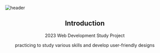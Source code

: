 <!-- 헤더 -->
![header](https://capsule-render.vercel.app/api?type=slice&color=auto&height=250&section=header&text=Hello&desc=I'm%20Daks&fontSize=60&rotate=14&fontAlignY=25&fontAlign=75&descAlignY=43&descAlign=80&)

<div align=center>
<!--소개-->

## Introduction
2023 Web Development Study Project

practicing to study various skills and develop user-friendly designs
<br/><br/>

</div>
